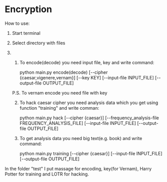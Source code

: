 # Encryption
How to use:
  1. Start terminal
  2. Select directory with files
  3. 1) To encode(decode) you need input file, key and write command:
  
        python main.py encode(decode) [--cipher {caesar,vigenere,vernam}] [--key KEY]
               [--input-file INPUT_FILE] [--output-file OUTPUT_FILE]
        
     P.S. To vernam encode you need file with key

     2) To hack caesar cipher you need analysis data which you get using function "training" and write comman:
     
         python main.py hack [--cipher {caesar}]
               [--frequency_analysis-file FREQUENCY_ANALYSIS_FILE]
               [--input-file INPUT_FILE] [--output-file OUTPUT_FILE]
               
     3) To get analysis data you need big text(e.g. book) and write command:
     
         python main.py training [--cipher {caesar}] [--input-file INPUT_FILE]
               [--output-file OUTPUT_FILE]


In the folder "test" I put massage for encoding, key(for Vernam), Harry Potter for training and LOTR for hacking. 
